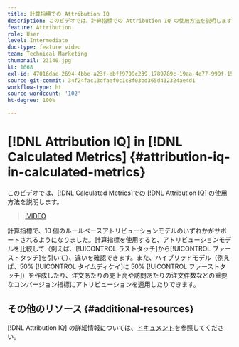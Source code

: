 ```yaml
---
title: 計算指標での Attribution IQ
description: このビデオでは、計算指標での Attribution IQ の使用方法を説明します。
feature: Attribution
role: User
level: Intermediate
doc-type: feature video
team: Technical Marketing
thumbnail: 23140.jpg
kt: 1668
exl-id: 47016dae-2694-4bbe-a23f-ebff9799c239,1789789c-19aa-4e77-999f-15fa11b7f858
source-git-commit: 34f24fac13dfaef0c1c8f03bd365d432324ae4d1
workflow-type: ht
source-wordcount: '102'
ht-degree: 100%

---
```


# [!DNL Attribution IQ] in [!DNL Calculated Metrics] {#attribution-iq-in-calculated-metrics}

このビデオでは、[!DNL Calculated Metrics]での [!DNL Attribution IQ] の使用方法を説明します。

>[!VIDEO](https://video.tv.adobe.com/v/23140/?quality=12)

計算指標で、10 個のルールベースアトリビューションモデルのいずれかがサポートされるようになりました。計算指標を使用すると、アトリビューションモデルを比較して（例えば、[!UICONTROL ラストタッチ]から[!UICONTROL ファーストタッチ]を引いて）、違いを確認できます。また、ハイブリッドモデル（例えば、50% [!UICONTROL タイムディケイ]に 50% [!UICONTROL ファーストタッチ]）を作成したり、注文あたりの売上高や訪問あたりの注文件数などの重要なコンバージョン指標にアトリビューションを適用したりできます。

## その他のリソース {#additional-resources}

[!DNL Attribution IQ] の詳細情報については、[ドキュメント](https://experienceleague.adobe.com/docs/analytics/analyze/analysis-workspace/attribution/overview.html?lang=ja)を参照してください。
